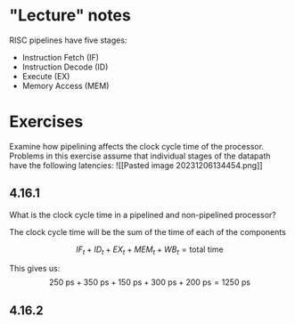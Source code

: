 # "Lecture" notes

RISC pipelines have five stages:
- Instruction Fetch (IF)
- Instruction Decode (ID)
- Execute (EX)
- Memory Access (MEM)

# Exercises
Examine how pipelining affects the clock cycle time of the processor. Problems in this exercise assume that individual stages of the datapath have the following latencies:
![[Pasted image 20231206134454.png]]
## 4.16.1
What is the clock cycle time in a pipelined and non-pipelined 
processor?

The clock cycle time will be the sum of the time of each of the components

$$
IF_t+ID_t+EX_t+MEM_t+WB_t=\text{total time}
$$

This gives us:
$$
250\text{ ps}+350\text{ ps}+150\text{ ps}+300\text{ ps}+200\text{ ps}=1250\text{ ps}
$$
## 4.16.2
